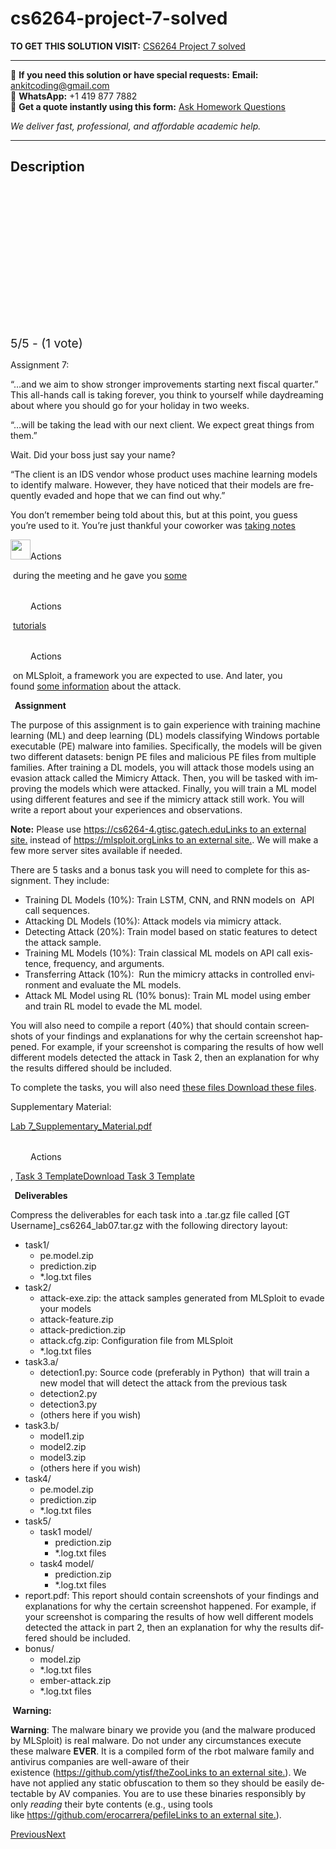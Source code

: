 # cs6264-project-7-solved
**TO GET THIS SOLUTION VISIT:** [CS6264 Project 7 solved](https://www.ankitcodinghub.com/product/cs6264-project-7-solved/)


---

📩 **If you need this solution or have special requests:** **Email:** ankitcoding@gmail.com  
📱 **WhatsApp:** +1 419 877 7882  
📄 **Get a quote instantly using this form:** [Ask Homework Questions](https://www.ankitcodinghub.com/services/ask-homework-questions/)

*We deliver fast, professional, and affordable academic help.*

---

<h2>Description</h2>



<div class="kk-star-ratings kksr-auto kksr-align-center kksr-valign-top" data-payload="{&quot;align&quot;:&quot;center&quot;,&quot;id&quot;:&quot;126670&quot;,&quot;slug&quot;:&quot;default&quot;,&quot;valign&quot;:&quot;top&quot;,&quot;ignore&quot;:&quot;&quot;,&quot;reference&quot;:&quot;auto&quot;,&quot;class&quot;:&quot;&quot;,&quot;count&quot;:&quot;1&quot;,&quot;legendonly&quot;:&quot;&quot;,&quot;readonly&quot;:&quot;&quot;,&quot;score&quot;:&quot;5&quot;,&quot;starsonly&quot;:&quot;&quot;,&quot;best&quot;:&quot;5&quot;,&quot;gap&quot;:&quot;4&quot;,&quot;greet&quot;:&quot;Rate this product&quot;,&quot;legend&quot;:&quot;5\/5 - (1 vote)&quot;,&quot;size&quot;:&quot;24&quot;,&quot;title&quot;:&quot;CS6264 Project 7 solved&quot;,&quot;width&quot;:&quot;138&quot;,&quot;_legend&quot;:&quot;{score}\/{best} - ({count} {votes})&quot;,&quot;font_factor&quot;:&quot;1.25&quot;}">

<div class="kksr-stars">

<div class="kksr-stars-inactive">
            <div class="kksr-star" data-star="1" style="padding-right: 4px">


<div class="kksr-icon" style="width: 24px; height: 24px;"></div>
        </div>
            <div class="kksr-star" data-star="2" style="padding-right: 4px">


<div class="kksr-icon" style="width: 24px; height: 24px;"></div>
        </div>
            <div class="kksr-star" data-star="3" style="padding-right: 4px">


<div class="kksr-icon" style="width: 24px; height: 24px;"></div>
        </div>
            <div class="kksr-star" data-star="4" style="padding-right: 4px">


<div class="kksr-icon" style="width: 24px; height: 24px;"></div>
        </div>
            <div class="kksr-star" data-star="5" style="padding-right: 4px">


<div class="kksr-icon" style="width: 24px; height: 24px;"></div>
        </div>
    </div>

<div class="kksr-stars-active" style="width: 138px;">
            <div class="kksr-star" style="padding-right: 4px">


<div class="kksr-icon" style="width: 24px; height: 24px;"></div>
        </div>
            <div class="kksr-star" style="padding-right: 4px">


<div class="kksr-icon" style="width: 24px; height: 24px;"></div>
        </div>
            <div class="kksr-star" style="padding-right: 4px">


<div class="kksr-icon" style="width: 24px; height: 24px;"></div>
        </div>
            <div class="kksr-star" style="padding-right: 4px">


<div class="kksr-icon" style="width: 24px; height: 24px;"></div>
        </div>
            <div class="kksr-star" style="padding-right: 4px">


<div class="kksr-icon" style="width: 24px; height: 24px;"></div>
        </div>
    </div>
</div>


<div class="kksr-legend" style="font-size: 19.2px;">
            5/5 - (1 vote)    </div>
    </div>
<p class="MsoNormal"><span lang="EN-US">Assignment 7:</span>

<p class="MsoNormal"><span lang="EN-US">“…and we aim to show stronger improvements starting next fiscal quarter.” This all-hands call is taking forever, you think to yourself while daydreaming about where you should go for your holiday in two weeks.</span>

<p class="MsoNormal"><span lang="EN-US">“…will be taking the lead with our next client. We expect great things from them.”

Wait. Did your boss just say your name?</span>

<p class="MsoNormal"><span lang="EN-US">“The client is an IDS vendor whose product uses machine learning models to identify malware. However, they have noticed that their models are frequently evaded and hope that we can find out why.”</span>

<p class="MsoNormal"><span lang="EN-US">You don’t remember being told about this, but at this point, you guess you’re used to it. You’re just thankful your coworker was&nbsp;<a title="Project7_Tutorial.pptx" href="https://gatech.instructure.com/courses/404614/files/52679735?wrap=1" target="_blank" rel="noopener">taking notes</a></span>

<p class="MsoNormal"><span lang="EN-US"><a href="https://gatech.instructure.com/courses/404614/assignments/1776154?module_item_id=4225394"><!-- [if mso & !supportInlineShapes & supportFields]><span style='color:windowtext;text-decoration:none;text-underline:none'><span style='mso-element:field-begin;mso-field-lock:yes'></span><span style='mso-spacerun:yes'> </span>SHAPE <span style='mso-spacerun:yes'> </span>\* MERGEFORMAT <span style='mso-element:field-separator'></span></span><![endif]--><span style="color: windowtext; text-decoration: none; text-underline: none;"><!-- [if gte vml 1]><v:rect id="Rectangle_x0020_8" o:spid="_x0000_s1029" href="https://gatech.instructure.com/courses/404614/assignments/1776154?module_item_id=4225394" style='width:24pt;height:24pt;visibility:visible;mso-wrap-style:square; mso-left-percent:-10001;mso-top-percent:-10001;mso-position-horizontal:absolute; mso-position-horizontal-relative:char;mso-position-vertical:absolute; mso-position-vertical-relative:line;mso-left-percent:-10001;mso-top-percent:-10001; v-text-anchor:top' o:gfxdata="UEsDBBQABgAIAAAAIQC75UiUBQEAAB4CAAATAAAAW0NvbnRlbnRfVHlwZXNdLnhtbKSRvU7DMBSF dyTewfKKEqcMCKEmHfgZgaE8wMW+SSwc27JvS/v23KTJgkoXFsu+P+c7Ol5vDoMTe0zZBl/LVVlJ gV4HY31Xy4/tS3EvRSbwBlzwWMsjZrlprq/W22PELHjb51r2RPFBqax7HCCXIaLnThvSAMTP1KkI +gs6VLdVdad08ISeCho1ZLN+whZ2jsTzgcsnJwldluLxNDiyagkxOquB2Knae/OLUsyEkjenmdzb mG/YhlRnCWPnb8C898bRJGtQvEOiVxjYhtLOxs8AySiT4JuDystlVV4WPeM6tK3VaILeDZxIOSsu ti/jidNGNZ3/J08yC1dNv9v8AAAA//8DAFBLAwQUAAYACAAAACEArTA/8cEAAAAyAQAACwAAAF9y ZWxzLy5yZWxzhI/NCsIwEITvgu8Q9m7TehCRpr2I4FX0AdZk2wbbJGTj39ubi6AgeJtl2G9m6vYx jeJGka13CqqiBEFOe2Ndr+B03C3WIDihMzh6RwqexNA281l9oBFTfuLBBhaZ4ljBkFLYSMl6oAm5 8IFcdjofJ0z5jL0MqC/Yk1yW5UrGTwY0X0yxNwri3lQgjs+Qk/+zfddZTVuvrxO59CNCmoj3vCwj MfaUFOjRhrPHaN4Wv0VV5OYgm1p+LW1eAAAA//8DAFBLAwQUAAYACAAAACEAcsppiSUDAAAbBwAA HwAAAGNsaXBib2FyZC9kcmF3aW5ncy9kcmF3aW5nMS54bWykVW1v2yAQ/j5p/wHx3bWdOolt1a3a vFSVurVqth9AMIlRMXhA3jbtv+/ATpOm0zS1/mADdzw899wdvrja1gKtmTZcyQLHZxFGTFJVcrks 8Pdv0yDFyFgiSyKUZAXeMYOvLj9/uiD5UpOm4hQBgjQ5KXBlbZOHoaEVq4k5Uw2TYFsoXRMLU70M S002gFyLsBdFg7AmXOLLA9SYWIJWmr8DSij6zMoRkWtiAFLQ/Hil4yjox5FJLte3upk1j9oxp1/X jxrxssCgnCQ1SITDztC5wTQ82bU8AGwXunb+arFAW4+yc2+PwbYWUVg8j5I0AnwKpm7cnlE9/GUX rSb/3Adk2kNhcETENI6GXL+NrBcNomEaJef9fYhPjEJNLAVDqc9fJbh8HglOnzul9f8IDSFzysaK rmombVsSmglioRZNxRuDkc6dtPqujJ0iQNjr3em7Z2qae8i+QVKNKmDFrk0D/KCage5+SWu1qRgp jVt+gWoRfHYOYJDP+eaLKiGVZGWVD/D9WXpRm+SNNvaWqRq5AUQFJD04Wd8b23Lau/hUqCkXwida yFcLgNmuQIHAVmdzpeI751cWZZN0kiZB0htMgiQaj4Pr6SgJBtN42B+fj0ejcfzbnRsnecXLkkl3 zL6L4+RN5mpOtTJqYc+oqsM2aftOhqTF0aGPjRK8dHCOktHL+UhotCaiwFP/dMofuYWvafgcQywn IcW9JLrpZcF0kA6DZJr0g2wYpUEUZzfZIEqyZDx9HdI9l+zjIaFNgbN+r++zdET6JLbIP29jI3nN LdNI8LrA0MDwOCeSu0KcyNKPLeGiHR9J4egfpIB07xMNQ9PdPHY78x1rtzeq3DnYOXyheLWC4oLb Am51+wCvhVAQBxW8wahS+ufpmvODpIMFow3c6QU2P1ZEM4zEnYR+yeIkATjrJ0l/2IOJPrbMjy1E UoAqsMWoHY4szGDLqtF8WcFJsZdTqmtorgXvCr/l7qIQxs7sTjCvjo+QyfKRaPIEsQno7wIzGcxm nd7gAaIcRFgZNmvc/QT7vcGp5GWDz8lvwRu635j79xzPL/8AAAD//wMAUEsDBBQABgAIAAAAIQBQ P6LLGgcAAE0gAAAaAAAAY2xpcGJvYXJkL3RoZW1lL3RoZW1lMS54bWzsWktvGzcQvhfofyD23liS JdkyIgeWLcdN/EKkpMiRkqhdxtzlgqTs6FYkp14KFEiLXgr01kNRNEADNOilP8ZAgjb9ER1yHyIl Kn4gQIPCNmDszn4zHM7MzswOffvO05ihUyIk5Uk7qN6qBIgkQz6iSdgOHvZ3P1sPkFQ4GWHGE9IO pkQGdzY//eQ23hgymg44FqN+RGKCQFAiN3A7iJRKN1ZW5BDIWN7iKUng2ZiLGCu4FeHKSOAzWCBm K7VKpbkSY5oEmyBRaUFdBn8SJTVhyERPiyEowTGsfjQe0yEx2NFJVSPkVG4zgU4xawcgc8TP+uSp ChDDUsGDdlAxP8HK5u0VvJEzMbWE1+LbNT85X84wOqmZNUU4KBetdGvr9Wop3wCYWsR11/VvKc8A 8HAIO810sWVWG83Kei3HWqDs0iO7tVZddfGW/NUFnautZqdWd+QbUCa/voCv7La6Ow0Hb0AZvrGA 36rUOq1VB29AGb65gK93t9ZqXQdvQBGjyckiurm2vt7M0SVkzNmeF95qNitrOzl8hoJoKKNLLzHm iVoWazF+wsUuADSQYUUTpKYpGeMhxORWqrhEO1SmDE8DlOKESyBXatUqhF69Uit/jcXxBsEWt9YL NJELJK0PkkNBU9UO7oHUwIK8ef36/Nmr82e/nz9/fv7sV7RPw0hlohy+PZyENt+7n77554cv0d+/ /fjuxbd+vLTxb3/56u0ff75PPLxqM1O8+e7l21cv33z/9V8/v/BI3xJ4YMP7NCYSHZIz9IDHsEFj Cld/MhBX4+hHmNocW0kocYL1Kh75XRU56MMpZtiD6xDXjo8EpBof8O7kiaNwLxITRT0S70exAzzg nHW48Frhvl7LMnN/koT+xcXExj3A+NS39jZOHC93JynkWOoTuR0RR81jhhOFQ5IQhfQzfkKIZ3eP KXXsekCHgks+VugxRR1MvSbp04ETTTOmPRqDX6Y+BcHfjm0OHqEOZ75d75BTFwnvBmYe5fuEOWa8 iycKxz6RfRwz2+D7WEU+JXtTMbRxXanA0yFhHHVHREofz5GA/VpOv48hu3ndfsCmsYsUip74ZO5j zm3kDj/ZjnCc+rA9mkQ29nN5AiGK0TFXPvgBd98QfQ9+wMlSdz+ixHH3xdngIWQ5W6VZgOgnE+Hx 5V3CnfjtTdkYE1+q2RKxk2K3BPVGR2cSOqG9TwjDZ3hECHr4uUeDDk8dm8+UvhdBVtkjvsC6h91Y 1fcJkQSZ5mYxT+5T6YRsj4R8iT4H07nEM8VJjMUyyYfgddvm3YGAl9GzzyM2PLGBhxT6PYgXr1GO JMiwgnup1OMIOwVM30t/vE6F47/LvGPwXj5x1LjEewk85Mo8kNhtnvfapo+Zs8AsYPqYon1fugUW x/0zFl1cDdvEyzd2X9qZG6A7cpqemCYXdED/TefjCcQP0/P4BTsJ64rdzrKEsjfX4yzDzXc221yM 6Mff2OzgSXJMoJYsZq2bvuamrwn+933Nsvf5pptZ1nPcdDMBdBk33Uw+YPkw3cysgYHeRg8ZsmGP Gf3ESyc/Y8pYT00Z2Zdm+CPhm2a0C0TNZyacpJwEphFc6jIHCzi4UGDDgwRXX1AV9SKcwoSoGmgh ocxFhxKlXMLgyJC9sjWeTeIDPsoGnmbCVMkqq8RqRq80YPSU0WFYpTJ0cy0nav3MVBX0NdqGZtha KKB5r6KEtZirxKpHibWCeIESenb2YbRoebRY1+ILVy2YAlQrvQIf3Qg+1dtBo64VgvG4HEKDPtJ+ ylxdeNc480N6epkxnQiA4WK2E5iel55uaV2Xbk/vLgu1S3jaUcI4JQsrVwljGdPgyQg+hfPo1NTL qHFVX7dmLnXU06Yw60F8z9RYW3+fFtf1NfDN5waW2JmCJeisHTRXGxAyQ5y2gzEMjuEyTiF2pP7u wiyEI5ehEtkLf53MkgqpdrCMMoObpJO5J6aKCMRo3A709ks3sMTkEKNbtQYJ4aNVrgVp5WNTDpzu OpmMx2SobLdbFG3p7BYyfJYrvE8N+/XBmpNPwN29aHSGBmwiHmAIscZaVRtwRCWcH1Qza44oHIiV iWwWf3OFKU/+9omUiaGMjlka4byi2Mk8g5t6Uqpj7kobWHf5nsGglknyQjgIdYG1jepU07J0ZTos rboXM2nLWUlzVjOdrKKrpj+LOSsUZWDOltcr8pZWhYkhp9kVPkvd8ym3VeS6uT6hrBJg8NJ+1yv9 lmqzxRzVtMaLaVjn7Jzq1o5igxeodpkiYWX9ZiF2zm5ljfAuB8RrVX7gm49aII2LvtJY2ne4fYBT NAir7QAOmGFA+BSu4Ig6AFpN02qaBldw7gzlIjssbgf5RUGB5xmlxKwWlNUCUy8o9YLSKCiNgtIs KM0AmVNVOMnXB6oBKg5NoYblh6x5b+H+B8DmvwAAAP//AwBQSwMEFAAGAAgAAAAhAHdQNJQYAQAA CgIAACoAAABjbGlwYm9hcmQvZHJhd2luZ3MvX3JlbHMvZHJhd2luZzEueG1sLnJlbHOskUFLwzAY hu+C/6HkbtLWrlNZ2osKO3iReR4h+dqGNUnJ91W2f2/mEB0MvOwSSEKe93m/rNq9G7NPiGiDl6zg OcvA62Cs7yX72LzePbAMSXmjxuBBsgMga5vbm9U7jIrSIxzshFmieJRsIJqehEA9gFPIwwQ+3XQh OkVpG3sxKb1TPYgyz2sR/zJYc8bM1kayuDYlyzaHKSX/zw5dZzU8Bz078HQhQlDyggRUsQeSjPPT yWkteHJl4rJGcU2NIRWKo/W7X5VjO0yj6xWBHrj1SHHWNEfgOjihwxwRUFR5VReVUIi298eWKIrl si4WVeuCmUfYWgK3tUZWZbm4f6x+Et6CSTN82RNEr75birMfbL4AAAD//wMAUEsBAi0AFAAGAAgA AAAhALvlSJQFAQAAHgIAABMAAAAAAAAAAAAAAAAAAAAAAFtDb250ZW50X1R5cGVzXS54bWxQSwEC LQAUAAYACAAAACEArTA/8cEAAAAyAQAACwAAAAAAAAAAAAAAAAA2AQAAX3JlbHMvLnJlbHNQSwEC LQAUAAYACAAAACEAcsppiSUDAAAbBwAAHwAAAAAAAAAAAAAAAAAgAgAAY2xpcGJvYXJkL2RyYXdp bmdzL2RyYXdpbmcxLnhtbFBLAQItABQABgAIAAAAIQBQP6LLGgcAAE0gAAAaAAAAAAAAAAAAAAAA AIIFAABjbGlwYm9hcmQvdGhlbWUvdGhlbWUxLnhtbFBLAQItABQABgAIAAAAIQB3UDSUGAEAAAoC AAAqAAAAAAAAAAAAAAAAANQMAABjbGlwYm9hcmQvZHJhd2luZ3MvX3JlbHMvZHJhd2luZzEueG1s LnJlbHNQSwUGAAAAAAUABQBnAQAANA4AAAAA " o:button="t" filled="f" stroked="f">
<v:fill o:detectmouseclick="t"/>
<o:lock v:ext="edit" aspectratio="t"/>
<w:wrap type="none"/>
<w:anchorlock/>
</v:rect><![endif]--><!-- [if !vml]--></span></a><a href="https://gatech.instructure.com/courses/404614/assignments/1776154?module_item_id=4225394"><img decoding="async" data-src="file:///C:/Users/Felo/AppData/Local/Temp/msohtmlclip1/01/clip_image001.png" width="32" height="32" border="0" src="file:///C:/Users/Felo/AppData/Local/Temp/msohtmlclip1/01/clip_image001.png" class=" lazyloaded" style="--smush-placeholder-width: 32px; --smush-placeholder-aspect-ratio: 32/32;"></a></span><!--[endif]--><!-- [if gte vml 1]><v:shapetype id="_x0000_t75" coordsize="21600,21600" o:spt="75" o:preferrelative="t" path="m@4@5l@4@11@9@11@9@5xe" filled="f" stroked="f">
<v:stroke joinstyle="miter"/>
<v:formulas>
<v:f eqn="if lineDrawn pixelLineWidth 0"/>
<v:f eqn="sum @0 1 0"/>
<v:f eqn="sum 0 0 @1"/>
<v:f eqn="prod @2 1 2"/>
<v:f eqn="prod @3 21600 pixelWidth"/>
<v:f eqn="prod @3 21600 pixelHeight"/>
<v:f eqn="sum @0 0 1"/>
<v:f eqn="prod @6 1 2"/>
<v:f eqn="prod @7 21600 pixelWidth"/>
<v:f eqn="sum @8 21600 0"/>
<v:f eqn="prod @7 21600 pixelHeight"/>
<v:f eqn="sum @10 21600 0"/>
</v:formulas>
<v:path o:extrusionok="f" gradientshapeok="t" o:connecttype="rect"/>
<o:lock v:ext="edit" aspectratio="t"/>
</v:shapetype><![endif]--><!-- [if mso & !supportInlineShapes & supportFields]><span style='color:windowtext;text-decoration:none;text-underline:none'><v:shape id="_x0000_i1028" type="#_x0000_t75" style='width:24pt;height:24pt'>
<v:imagedata croptop="-65520f" cropbottom="65520f"/>
</v:shape><span style='mso-element:field-end'></span></span><![endif]-->Actions

<p class="MsoNormal"><span lang="EN-US">&nbsp;during the meeting and&nbsp;he gave you&nbsp;<a title="Lab07_PE_Module_Tutorial.pdf" href="https://gatech.instructure.com/courses/404614/files/52679737?wrap=1" target="_blank" rel="noopener">some</a></span>

<p class="MsoNormal"><span lang="EN-US"><a href="https://gatech.instructure.com/courses/404614/assignments/1776154?module_item_id=4225394"><!-- [if mso & !supportInlineShapes & supportFields]><span style='color:windowtext;text-decoration:none;text-underline:none'><span style='mso-element:field-begin;mso-field-lock:yes'></span><span style='mso-spacerun:yes'> </span>SHAPE <span style='mso-spacerun:yes'> </span>\* MERGEFORMAT <span style='mso-element:field-separator'></span></span><![endif]--><span style="color: windowtext; text-decoration: none; text-underline: none;"><!-- [if gte vml 1]><v:rect id="Rectangle_x0020_7" o:spid="_x0000_s1028" href="https://gatech.instructure.com/courses/404614/assignments/1776154?module_item_id=4225394" style='width:24pt;height:24pt;visibility:visible;mso-wrap-style:square; mso-left-percent:-10001;mso-top-percent:-10001;mso-position-horizontal:absolute; mso-position-horizontal-relative:char;mso-position-vertical:absolute; mso-position-vertical-relative:line;mso-left-percent:-10001;mso-top-percent:-10001; v-text-anchor:top' o:gfxdata="UEsDBBQABgAIAAAAIQC75UiUBQEAAB4CAAATAAAAW0NvbnRlbnRfVHlwZXNdLnhtbKSRvU7DMBSF dyTewfKKEqcMCKEmHfgZgaE8wMW+SSwc27JvS/v23KTJgkoXFsu+P+c7Ol5vDoMTe0zZBl/LVVlJ gV4HY31Xy4/tS3EvRSbwBlzwWMsjZrlprq/W22PELHjb51r2RPFBqax7HCCXIaLnThvSAMTP1KkI +gs6VLdVdad08ISeCho1ZLN+whZ2jsTzgcsnJwldluLxNDiyagkxOquB2Knae/OLUsyEkjenmdzb mG/YhlRnCWPnb8C898bRJGtQvEOiVxjYhtLOxs8AySiT4JuDystlVV4WPeM6tK3VaILeDZxIOSsu ti/jidNGNZ3/J08yC1dNv9v8AAAA//8DAFBLAwQUAAYACAAAACEArTA/8cEAAAAyAQAACwAAAF9y ZWxzLy5yZWxzhI/NCsIwEITvgu8Q9m7TehCRpr2I4FX0AdZk2wbbJGTj39ubi6AgeJtl2G9m6vYx jeJGka13CqqiBEFOe2Ndr+B03C3WIDihMzh6RwqexNA281l9oBFTfuLBBhaZ4ljBkFLYSMl6oAm5 8IFcdjofJ0z5jL0MqC/Yk1yW5UrGTwY0X0yxNwri3lQgjs+Qk/+zfddZTVuvrxO59CNCmoj3vCwj MfaUFOjRhrPHaN4Wv0VV5OYgm1p+LW1eAAAA//8DAFBLAwQUAAYACAAAACEA2LvtXiYDAAAbBwAA HwAAAGNsaXBib2FyZC9kcmF3aW5ncy9kcmF3aW5nMS54bWykVdtu3CAQfa/Uf0C8O7Z3vRdbcaJk L1GktImy7QewmF2jYHCBvaRV/70D9madTVVViR9sYIbDmTMz+PxyXwm0ZdpwJXMcn0UYMUlVweU6 x9+/zYMxRsYSWRChJMvxMzP48uLzp3OSrTWpS04RIEiTkRyX1tZZGBpasoqYM1UzCbaV0hWxMNXr sNBkB8iVCHtRNAwrwiW+OEJNiSVoo/k7oISiT6yYELklBiAFzborLUdBP45MMrm90fWiftCOOf26 fdCIFzkG5SSpQCIctobWDabhya71EWC/0pXzV6sV2nuUZ/f2GGxvEYXFfpSMI8CnYGrHzRnl/V92 0XL2z31ApjkUBh0ipnY05PZtZHGcDnrDftKHWmhCfGQUamItGBr5/JWCy6eJ4PSpVVr/j9AQMqds quimYtI2JaGZIBZq0ZS8NhjpzEmrb4vYKQKEvd6tvgempr6D7Bsk1aQEVuzK1MAPqhnoHpa0VruS kcK45ReoBsFn5wgG+VzuvqgCUkk2VvkA35+lF7VJVmtjb5iqkBtAVEDSg5PtnbENp4OLT4WacyF8 ooV8tQCYzQoUCGx1NlcqvnN+pVE6G8/GSZD0hrMgiabT4Go+SYLhPB4Npv3pZDKNf7tz4yQreVEw 6Y45dHGcvMlcxalWRq3sGVVV2CTt0MmQtDg69rFRghcOzlEyer2cCI22ROR47p9W+Y5b+JqGzzHE chJS3Eui614azIfjUZDMk0GQjqJxEMXpdTqMkjSZzl+HdMcl+3hIaJdjKP2Bz1KH9ElskX/exkay ilumkeBVjqGB4XFOJHOFOJOFH1vCRTPuSOHoH6WAdB8SDUPT3jx2v/Ada/fXqnh2sEv4QvFqBcUF twXc6vYeXiuhIA4qeI1RqfTP0zXnB0kHC0Y7uNNzbH5siGYYiVsJ/ZLGSQJw1k+SwagHE921LLsW IilA5dhi1AwnFmawZVNrvi7hpNjLKdUVNNeKt4XfcHdRCGMX9lkwr46PkMnigWjyCLEJ6O8cMxks Fq3e4AGiHEXYGLao3f0E+73BqeRlg8/Jb8Eb2t+Y+/d05xd/AAAA//8DAFBLAwQUAAYACAAAACEA UD+iyxoHAABNIAAAGgAAAGNsaXBib2FyZC90aGVtZS90aGVtZTEueG1s7FpLbxs3EL4X6H8g9t5Y kiXZMiIHli3HTfxCpKTIkZKoXcbc5YKk7OhWJKdeChRIi14K9NZDUTRAAzTopT/GQII2/REdch8i JSp+IECDwjZg7M5+MxzOzM7MDn37ztOYoVMiJOVJO6jeqgSIJEM+oknYDh72dz9bD5BUOBlhxhPS DqZEBnc2P/3kNt4YMpoOOBajfkRigkBQIjdwO4iUSjdWVuQQyFje4ilJ4NmYixgruBXhykjgM1gg Ziu1SqW5EmOaBJsgUWlBXQZ/EiU1YchET4shKMExrH40HtMhMdjRSVUj5FRuM4FOMWsHIHPEz/rk qQoQw1LBg3ZQMT/ByubtFbyRMzG1hNfi2zU/OV/OMDqpmTVFOCgXrXRr6/VqKd8AmFrEddf1bynP APBwCDvNdLFlVhvNynotx1qg7NIju7VWXXXxlvzVBZ2rrWanVnfkG1Amv76Ar+y2ujsNB29AGb6x gN+q1DqtVQdvQBm+uYCvd7fWal0Hb0ARo8nJIrq5tr7ezNElZMzZnhfeajYrazs5fIaCaCijSy8x 5olaFmsxfsLFLgA0kGFFE6SmKRnjIcTkVqq4RDtUpgxPA5TihEsgV2rVKoRevVIrf43F8QbBFrfW CzSRCyStD5JDQVPVDu6B1MCCvHn9+vzZq/Nnv58/f37+7Fe0T8NIZaIcvj2chDbfu5+++eeHL9Hf v/347sW3fry08W9/+ertH3++Tzy8ajNTvPnu5dtXL998//VfP7/wSN8SeGDD+zQmEh2SM/SAx7BB YwpXfzIQV+PoR5jaHFtJKHGC9Soe+V0VOejDKWbYg+sQ146PBKQaH/Du5ImjcC8SE0U9Eu9HsQM8 4Jx1uPBa4b5eyzJzf5KE/sXFxMY9wPjUt/Y2Thwvdycp5FjqE7kdEUfNY4YThUOSEIX0M35CiGd3 jyl17HpAh4JLPlboMUUdTL0m6dOBE00zpj0ag1+mPgXB345tDh6hDme+Xe+QUxcJ7wZmHuX7hDlm vIsnCsc+kX0cM9vg+1hFPiV7UzG0cV2pwNMhYRx1R0RKH8+RgP1aTr+PIbt53X7AprGLFIqe+GTu Y85t5A4/2Y5wnPqwPZpENvZzeQIhitExVz74AXffEH0PfsDJUnc/osRx98XZ4CFkOVulWYDoJxPh 8eVdwp347U3ZGBNfqtkSsZNitwT1RkdnEjqhvU8Iw2d4RAh6+LlHgw5PHZvPlL4XQVbZI77Auofd WNX3CZEEmeZmMU/uU+mEbI+EfIk+B9O5xDPFSYzFMsmH4HXb5t2BgJfRs88jNjyxgYcU+j2IF69R jiTIsIJ7qdTjCDsFTN9Lf7xOheO/y7xj8F4+cdS4xHsJPOTKPJDYbZ732qaPmbPALGD6mKJ9X7oF Fsf9MxZdXA3bxMs3dl/amRugO3KanpgmF3RA/03n4wnED9Pz+AU7CeuK3c6yhLI31+Msw813Nttc jOjH39js4ElyTKCWLGatm77mpq8J/vd9zbL3+aabWdZz3HQzAXQZN91MPmD5MN3MrIGB3kYPGbJh jxn9xEsnP2PKWE9NGdmXZvgj4ZtmtAtEzWcmnKScBKYRXOoyBws4uFBgw4MEV19QFfUinMKEqBpo IaHMRYcSpVzC4MiQvbI1nk3iAz7KBp5mwlTJKqvEakavNGD0lNFhWKUydHMtJ2r9zFQV9DXahmbY Wiigea+ihLWYq8SqR4m1gniBEnp29mG0aHm0WNfiC1ctmAJUK70CH90IPtXbQaOuFYLxuBxCgz7S fspcXXjXOPNDenqZMZ0IgOFithOYnpeebmldl25P7y4LtUt42lHCOCULK1cJYxnT4MkIPoXz6NTU y6hxVV+3Zi511NOmMOtBfM/UWFt/nxbX9TXwzecGltiZgiXorB00VxsQMkOctoMxDI7hMk4hdqT+ 7sIshCOXoRLZC3+dzJIKqXawjDKDm6STuSemigjEaNwO9PZLN7DE5BCjW7UGCeGjVa4FaeVjUw6c 7jqZjMdkqGy3WxRt6ewWMnyWK7xPDfv1wZqTT8DdvWh0hgZsIh5gCLHGWlUbcEQlnB9UM2uOKByI lYlsFn9zhSlP/vaJlImhjI5ZGuG8otjJPIObelKqY+5KG1h3+Z7BoJZJ8kI4CHWBtY3qVNOydGU6 LK26FzNpy1lJc1Yznayiq6Y/izkrFGVgzpbXK/KWVoWJIafZFT5L3fMpt1Xkurk+oawSYPDSftcr /ZZqs8Uc1bTGi2lY5+yc6taOYoMXqHaZImFl/WYhds5uZY3wLgfEa1V+4JuPWiCNi77SWNp3uH2A UzQIq+0ADphhQPgUruCIOgBaTdNqmgZXcO4M5SI7LG4H+UVBgecZpcSsFpTVAlMvKPWC0igojYLS LCjNAJlTVTjJ1weqASoOTaGG5YeseW/h/gfA5r8AAAD//wMAUEsDBBQABgAIAAAAIQB3UDSUGAEA AAoCAAAqAAAAY2xpcGJvYXJkL2RyYXdpbmdzL19yZWxzL2RyYXdpbmcxLnhtbC5yZWxzrJFBS8Mw GIbvgv+h5G7S1q5TWdqLCjt4kXkeIfnahjVJyfdVtn9v5hAdDLzsEkhCnvd5v6zavRuzT4hog5es 4DnLwOtgrO8l+9i83j2wDEl5o8bgQbIDIGub25vVO4yK0iMc7IRZoniUbCCanoRAPYBTyMMEPt10 ITpFaRt7MSm9Uz2IMs9rEf8yWHPGzNZGsrg2Jcs2hykl/88OXWc1PAc9O/B0IUJQ8oIEVLEHkozz 08lpLXhyZeKyRnFNjSEViqP1u1+VYztMo+sVgR649Uhx1jRH4Do4ocMcEVBUeVUXlVCItvfHliiK 5bIuFlXrgplH2FoCt7VGVmW5uH+sfhLegkkzfNkTRK++W4qzH2y+AAAA//8DAFBLAQItABQABgAI AAAAIQC75UiUBQEAAB4CAAATAAAAAAAAAAAAAAAAAAAAAABbQ29udGVudF9UeXBlc10ueG1sUEsB Ai0AFAAGAAgAAAAhAK0wP/HBAAAAMgEAAAsAAAAAAAAAAAAAAAAANgEAAF9yZWxzLy5yZWxzUEsB Ai0AFAAGAAgAAAAhANi77V4mAwAAGwcAAB8AAAAAAAAAAAAAAAAAIAIAAGNsaXBib2FyZC9kcmF3 aW5ncy9kcmF3aW5nMS54bWxQSwECLQAUAAYACAAAACEAUD+iyxoHAABNIAAAGgAAAAAAAAAAAAAA AACDBQAAY2xpcGJvYXJkL3RoZW1lL3RoZW1lMS54bWxQSwECLQAUAAYACAAAACEAd1A0lBgBAAAK AgAAKgAAAAAAAAAAAAAAAADVDAAAY2xpcGJvYXJkL2RyYXdpbmdzL19yZWxzL2RyYXdpbmcxLnht bC5yZWxzUEsFBgAAAAAFAAUAZwEAADUOAAAAAA== " o:button="t" filled="f" stroked="f">
<v:fill o:detectmouseclick="t"/>
<o:lock v:ext="edit" aspectratio="t"/>
<w:wrap type="none"/>
<w:anchorlock/>
</v:rect><![endif]--><!-- [if !vml]--></span></a><a href="https://gatech.instructure.com/courses/404614/assignments/1776154?module_item_id=4225394"><img decoding="async" data-src="file:///C:/Users/Felo/AppData/Local/Temp/msohtmlclip1/01/clip_image001.png" width="32" height="32" border="0" src="data:image/gif;base64,R0lGODlhAQABAAAAACH5BAEKAAEALAAAAAABAAEAAAICTAEAOw==" class="lazyload" style="--smush-placeholder-width: 32px; --smush-placeholder-aspect-ratio: 32/32;"></a></span><!--[endif]--><!-- [if mso & !supportInlineShapes & supportFields]><span style='color:windowtext;text-decoration:none;text-underline:none'><v:shape id="_x0000_i1027" type="#_x0000_t75" style='width:24pt;height:24pt'>
<v:imagedata croptop="-65520f" cropbottom="65520f"/>
</v:shape><span style='mso-element:field-end'></span></span><![endif]-->Actions

<p class="MsoNormal"><span lang="EN-US">&nbsp;<a title="Lab07_MalwareLab_Module_Tutorial.pdf" href="https://gatech.instructure.com/courses/404614/files/52679729?wrap=1" target="_blank" rel="noopener">tutorials</a></span>

<p class="MsoNormal"><span lang="EN-US"><a href="https://gatech.instructure.com/courses/404614/assignments/1776154?module_item_id=4225394"><!-- [if mso & !supportInlineShapes & supportFields]><span style='color:windowtext;text-decoration:none;text-underline:none'><span style='mso-element:field-begin;mso-field-lock:yes'></span><span style='mso-spacerun:yes'> </span>SHAPE <span style='mso-spacerun:yes'> </span>\* MERGEFORMAT <span style='mso-element:field-separator'></span></span><![endif]--><span style="color: windowtext; text-decoration: none; text-underline: none;"><!-- [if gte vml 1]><v:rect id="Rectangle_x0020_6" o:spid="_x0000_s1027" href="https://gatech.instructure.com/courses/404614/assignments/1776154?module_item_id=4225394" style='width:24pt;height:24pt;visibility:visible;mso-wrap-style:square; mso-left-percent:-10001;mso-top-percent:-10001;mso-position-horizontal:absolute; mso-position-horizontal-relative:char;mso-position-vertical:absolute; mso-position-vertical-relative:line;mso-left-percent:-10001;mso-top-percent:-10001; v-text-anchor:top' o:gfxdata="UEsDBBQABgAIAAAAIQC75UiUBQEAAB4CAAATAAAAW0NvbnRlbnRfVHlwZXNdLnhtbKSRvU7DMBSF dyTewfKKEqcMCKEmHfgZgaE8wMW+SSwc27JvS/v23KTJgkoXFsu+P+c7Ol5vDoMTe0zZBl/LVVlJ gV4HY31Xy4/tS3EvRSbwBlzwWMsjZrlprq/W22PELHjb51r2RPFBqax7HCCXIaLnThvSAMTP1KkI +gs6VLdVdad08ISeCho1ZLN+whZ2jsTzgcsnJwldluLxNDiyagkxOquB2Knae/OLUsyEkjenmdzb mG/YhlRnCWPnb8C898bRJGtQvEOiVxjYhtLOxs8AySiT4JuDystlVV4WPeM6tK3VaILeDZxIOSsu ti/jidNGNZ3/J08yC1dNv9v8AAAA//8DAFBLAwQUAAYACAAAACEArTA/8cEAAAAyAQAACwAAAF9y ZWxzLy5yZWxzhI/NCsIwEITvgu8Q9m7TehCRpr2I4FX0AdZk2wbbJGTj39ubi6AgeJtl2G9m6vYx jeJGka13CqqiBEFOe2Ndr+B03C3WIDihMzh6RwqexNA281l9oBFTfuLBBhaZ4ljBkFLYSMl6oAm5 8IFcdjofJ0z5jL0MqC/Yk1yW5UrGTwY0X0yxNwri3lQgjs+Qk/+zfddZTVuvrxO59CNCmoj3vCwj MfaUFOjRhrPHaN4Wv0VV5OYgm1p+LW1eAAAA//8DAFBLAwQUAAYACAAAACEAguUyqSQDAAAbBwAA HwAAAGNsaXBib2FyZC9kcmF3aW5ncy9kcmF3aW5nMS54bWykVV1v2yAUfZ+0/4B4d22nTmJbdas2 H1Wlbq2a7QcQTGJUDB6Qr03777tgp0nTaZpaPyTAhcO559xrX1xta4HWTBuuZIHjswgjJqkquVwW +Pu3aZBiZCyRJRFKsgLvmMFXl58/XZB8qUlTcYoAQZqcFLiytsnD0NCK1cScqYZJiC2UromFqV6G pSYbQK5F2IuiQVgTLvHlAWpMLEErzd8BJRR9ZuWIyDUxAClofrzScRT048gkl+tb3cyaR+2Y06/r R414WWBQTpIaJMJhF+i2wTQ8ObU8AGwXunb71WKBth5l5349BttaRGHxPErSCPAphLpxe0f18JdT tJr88xyQaS+FwRER0zgacv02szgd9NLzqJe9pPjEKNTEUjA08P5VgsvnkeD0uVNa/4/QkDKnbKzo qmbStiWhmSAWatFUvDEY6dxJq+/K2CkChL3enb57pqa5B/cNkmpUASt2bRrgB9UMjuyXtFabipHS uOUXqBbBu3MAAz/nmy+qBCvJyiqf4PtdelGb5I029papGrkBZAUkPThZ3xvbctpv8VaoKRfCGy3k qwXAbFegQOCoi7lS8Z3zK4uySTpJkyDpDSZBEo3HwfV0lASDaTzsj8/Ho9E4/u3ujZO84mXJpLtm 38Vx8sa5mlOtjFrYM6rqsDVt38lgWhwd+tgowUsH5ygZvZyPhEZrIgo89U+n/NG28DUN7zHkcpJS 3Euim14WTAfpMEimST/IhlEaRHF2kw2iJEvG09cp3XPJPp4S2hQ46/f63qUj0ie5Rf55mxvJa26Z RoLXBYYGhsdtIrkrxIks/dgSLtrxkRSO/kEKsHtvNAxN9+ax25nvWLu9UeXOwc7hH4pXKyguaFV4 q9sH+FkIBXlQwRuMKqV/nq65fWA6RDDawDu9wObHimiGkbiT0C9ZnCQAZ/0k6Q97MNHHkflxhEgK UAW2GLXDkYUZHFk1mi8ruCn2ckp1Dc214F3ht9xdFsLYmd0J5tXxGTJZPhJNniA3Af1dYCaD2azT G3aAKAcRVobNGvd+gvM+4FTyssHfyWfBB7rPmPv2HM8v/wAAAP//AwBQSwMEFAAGAAgAAAAhAFA/ ossaBwAATSAAABoAAABjbGlwYm9hcmQvdGhlbWUvdGhlbWUxLnhtbOxaS28bNxC+F+h/IPbeWJIl 2TIiB5Ytx038QqSkyJGSqF3G3OWCpOzoViSnXgoUSIteCvTWQ1E0QAM06KU/xkCCNv0RHXIfIiUq fiBAg8I2YOzOfjMczszOzA59+87TmKFTIiTlSTuo3qoEiCRDPqJJ2A4e9nc/Ww+QVDgZYcYT0g6m RAZ3Nj/95DbeGDKaDjgWo35EYoJAUCI3cDuIlEo3VlbkEMhY3uIpSeDZmIsYK7gV4cpI4DNYIGYr tUqluRJjmgSbIFFpQV0GfxIlNWHIRE+LISjBMax+NB7TITHY0UlVI+RUbjOBTjFrByBzxM/65KkK EMNSwYN2UDE/wcrm7RW8kTMxtYTX4ts1PzlfzjA6qZk1RTgoF610a+v1ainfAJhaxHXX9W8pzwDw cAg7zXSxZVYbzcp6LcdaoOzSI7u1Vl118Zb81QWdq61mp1Z35BtQJr++gK/stro7DQdvQBm+sYDf qtQ6rVUHb0AZvrmAr3e31mpdB29AEaPJySK6uba+3szRJWTM2Z4X3mo2K2s7OXyGgmgoo0svMeaJ WhZrMX7CxS4ANJBhRROkpikZ4yHE5FaquEQ7VKYMTwOU4oRLIFdq1SqEXr1SK3+NxfEGwRa31gs0 kQskrQ+SQ0FT1Q7ugdTAgrx5/fr82avzZ7+fP39+/uxXtE/DSGWiHL49nIQ237ufvvnnhy/R37/9 +O7Ft368tPFvf/nq7R9/vk88vGozU7z57uXbVy/ffP/1Xz+/8EjfEnhgw/s0JhIdkjP0gMewQWMK V38yEFfj6EeY2hxbSShxgvUqHvldFTnowylm2IPrENeOjwSkGh/w7uSJo3AvEhNFPRLvR7EDPOCc dbjwWuG+Xssyc3+ShP7FxcTGPcD41Lf2Nk4cL3cnKeRY6hO5HRFHzWOGE4VDkhCF9DN+Qohnd48p dex6QIeCSz5W6DFFHUy9JunTgRNNM6Y9GoNfpj4Fwd+ObQ4eoQ5nvl3vkFMXCe8GZh7l+4Q5ZryL JwrHPpF9HDPb4PtYRT4le1MxtHFdqcDTIWEcdUdESh/PkYD9Wk6/jyG7ed1+wKaxixSKnvhk7mPO beQOP9mOcJz6sD2aRDb2c3kCIYrRMVc++AF33xB9D37AyVJ3P6LEcffF2eAhZDlbpVmA6CcT4fHl XcKd+O1N2RgTX6rZErGTYrcE9UZHZxI6ob1PCMNneEQIevi5R4MOTx2bz5S+F0FW2SO+wLqH3VjV 9wmRBJnmZjFP7lPphGyPhHyJPgfTucQzxUmMxTLJh+B12+bdgYCX0bPPIzY8sYGHFPo9iBevUY4k yLCCe6nU4wg7BUzfS3+8ToXjv8u8Y/BePnHUuMR7CTzkyjyQ2G2e99qmj5mzwCxg+piifV+6BRbH /TMWXVwN28TLN3Zf2pkboDtymp6YJhd0QP9N5+MJxA/T8/gFOwnrit3OsoSyN9fjLMPNdzbbXIzo x9/Y7OBJckyglixmrZu+5qavCf73fc2y9/mmm1nWc9x0MwF0GTfdTD5g+TDdzKyBgd5GDxmyYY8Z /cRLJz9jylhPTRnZl2b4I+GbZrQLRM1nJpyknASmEVzqMgcLOLhQYMODBFdfUBX1IpzChKgaaCGh zEWHEqVcwuDIkL2yNZ5N4gM+ygaeZsJUySqrxGpGrzRg9JTRYVilMnRzLSdq/cxUFfQ12oZm2Foo oHmvooS1mKvEqkeJtYJ4gRJ6dvZhtGh5tFjX4gtXLZgCVCu9Ah/dCD7V20GjrhWC8bgcQoM+0n7K XF141zjzQ3p6mTGdCIDhYrYTmJ6Xnm5pXZduT+8uC7VLeNpRwjglCytXCWMZ0+DJCD6F8+jU1Muo cVVft2YuddTTpjDrQXzP1Fhbf58W1/U18M3nBpbYmYIl6KwdNFcbEDJDnLaDMQyO4TJOIXak/u7C LIQjl6ES2Qt/ncySCql2sIwyg5ukk7knpooIxGjcDvT2SzewxOQQo1u1Bgnho1WuBWnlY1MOnO46 mYzHZKhst1sUbensFjJ8liu8Tw379cGak0/A3b1odIYGbCIeYAixxlpVG3BEJZwfVDNrjigciJWJ bBZ/c4UpT/72iZSJoYyOWRrhvKLYyTyDm3pSqmPuShtYd/mewaCWSfJCOAh1gbWN6lTTsnRlOiyt uhczactZSXNWM52soqumP4s5KxRlYM6W1yvyllaFiSGn2RU+S93zKbdV5Lq5PqGsEmDw0n7XK/2W arPFHNW0xotpWOfsnOrWjmKDF6h2mSJhZf1mIXbObmWN8C4HxGtVfuCbj1ogjYu+0ljad7h9gFM0 CKvtAA6YYUD4FK7giDoAWk3TapoGV3DuDOUiOyxuB/lFQYHnGaXErBaU1QJTLyj1gtIoKI2C0iwo zQCZU1U4ydcHqgEqDk2hhuWHrHlv4f4HwOa/AAAA//8DAFBLAwQUAAYACAAAACEAd1A0lBgBAAAK AgAAKgAAAGNsaXBib2FyZC9kcmF3aW5ncy9fcmVscy9kcmF3aW5nMS54bWwucmVsc6yRQUvDMBiG 74L/oeRu0tauU1naiwo7eJF5HiH52oY1Scn3VbZ/b+YQHQy87BJIQp73eb+s2r0bs0+IaIOXrOA5 y8DrYKzvJfvYvN49sAxJeaPG4EGyAyBrm9ub1TuMitIjHOyEWaJ4lGwgmp6EQD2AU8jDBD7ddCE6 RWkbezEpvVM9iDLPaxH/MlhzxszWRrK4NiXLNocpJf/PDl1nNTwHPTvwdCFCUPKCBFSxB5KM89PJ aS14cmXiskZxTY0hFYqj9btflWM7TKPrFYEeuPVIcdY0R+A6OKHDHBFQVHlVF5VQiLb3x5YoiuWy LhZV64KZR9haAre1RlZlubh/rH4S3oJJM3zZE0SvvluKsx9svgAAAP//AwBQSwECLQAUAAYACAAA ACEAu+VIlAUBAAAeAgAAEwAAAAAAAAAAAAAAAAAAAAAAW0NvbnRlbnRfVHlwZXNdLnhtbFBLAQIt ABQABgAIAAAAIQCtMD/xwQAAADIBAAALAAAAAAAAAAAAAAAAADYBAABfcmVscy8ucmVsc1BLAQIt ABQABgAIAAAAIQCC5TKpJAMAABsHAAAfAAAAAAAAAAAAAAAAACACAABjbGlwYm9hcmQvZHJhd2lu Z3MvZHJhd2luZzEueG1sUEsBAi0AFAAGAAgAAAAhAFA/ossaBwAATSAAABoAAAAAAAAAAAAAAAAA gQUAAGNsaXBib2FyZC90aGVtZS90aGVtZTEueG1sUEsBAi0AFAAGAAgAAAAhAHdQNJQYAQAACgIA ACoAAAAAAAAAAAAAAAAA0wwAAGNsaXBib2FyZC9kcmF3aW5ncy9fcmVscy9kcmF3aW5nMS54bWwu cmVsc1BLBQYAAAAABQAFAGcBAAAzDgAAAAA= " o:button="t" filled="f" stroked="f">
<v:fill o:detectmouseclick="t"/>
<o:lock v:ext="edit" aspectratio="t"/>
<w:wrap type="none"/>
<w:anchorlock/>
</v:rect><![endif]--><!-- [if !vml]--></span></a><a href="https://gatech.instructure.com/courses/404614/assignments/1776154?module_item_id=4225394"><img decoding="async" data-src="file:///C:/Users/Felo/AppData/Local/Temp/msohtmlclip1/01/clip_image001.png" width="32" height="32" border="0" src="data:image/gif;base64,R0lGODlhAQABAAAAACH5BAEKAAEALAAAAAABAAEAAAICTAEAOw==" class="lazyload" style="--smush-placeholder-width: 32px; --smush-placeholder-aspect-ratio: 32/32;"></a></span><!--[endif]--><!-- [if mso & !supportInlineShapes & supportFields]><span style='color:windowtext;text-decoration:none;text-underline:none'><v:shape id="_x0000_i1026" type="#_x0000_t75" style='width:24pt;height:24pt'>
<v:imagedata croptop="-65520f" cropbottom="65520f"/>
</v:shape><span style='mso-element:field-end'></span></span><![endif]-->Actions

<p class="MsoNormal"><span lang="EN-US">&nbsp;on MLSploit, a framework you are expected to use. And later, you found&nbsp;<a href="https://dl.acm.org/doi/10.1145/586110.586145" target="_blank" rel="noopener">some information</a>&nbsp;about the attack.</span>

<p class="MsoNormal"><b><span lang="EN-US">&nbsp; Assignment</span></b>

<p class="MsoNormal"><span lang="EN-US">The purpose of this assignment is to gain experience with training machine learning (ML) and deep learning (DL) models classifying Windows portable executable (PE) malware into families. Specifically, the models will be given two different datasets: benign PE files and malicious PE files from multiple families. After training a DL models, you will attack those models using an evasion attack called the Mimicry Attack. Then, you will be tasked with improving the models which were attacked. Finally, you will train a ML model using different features and see if the mimicry attack still work. You will write a report about your experiences and observations.</span>

<p class="MsoNormal"><b><span lang="EN-US">Note:</span></b><span lang="EN-US">&nbsp;Please use&nbsp;<a href="http://cs6264-4.gtisc.gatech.edu/" target="_blank" rel="noopener">https://cs6264-4.gtisc.gatech.eduLinks to an external site.</a>&nbsp;instead of&nbsp;<a href="http://mlsploit.org/" target="_blank" rel="noopener">https://mlsploit.orgLinks to an external site.</a>. We will make a few more server sites available if needed.&nbsp;</span>

<p class="MsoNormal"><span lang="EN-US">There are 5 tasks and a bonus task you will need to complete for this assignment. They include:</span>

<ul style="margin-top: 0cm;" type="disc">
<li class="MsoNormal" style="mso-list: l1 level1 lfo1; tab-stops: list 36.0pt;"><span lang="EN-US">Training DL Models (10%): Train LSTM, CNN, and RNN models on&nbsp; API call sequences.</span></li>
<li class="MsoNormal" style="mso-list: l1 level1 lfo1; tab-stops: list 36.0pt;"><span lang="EN-US">Attacking DL Models (10%): Attack models via mimicry attack.</span></li>
<li class="MsoNormal" style="mso-list: l1 level1 lfo1; tab-stops: list 36.0pt;"><span lang="EN-US">Detecting Attack (20%): Train model based on static features to detect the attack sample.&nbsp;</span></li>
<li class="MsoNormal" style="mso-list: l1 level1 lfo1; tab-stops: list 36.0pt;"><span lang="EN-US">Training ML Models (10%): Train classical ML models on API call existence, frequency, and arguments.</span></li>
<li class="MsoNormal" style="mso-list: l1 level1 lfo1; tab-stops: list 36.0pt;"><span lang="EN-US">Transferring Attack (10%):&nbsp; Run the mimicry attacks in controlled environment and evaluate the ML models.&nbsp;</span></li>
<li class="MsoNormal" style="mso-list: l1 level1 lfo1; tab-stops: list 36.0pt;"><span lang="EN-US">Attack ML Model using RL (10% bonus): Train ML model using ember and train RL model to evade the ML model.&nbsp;</span></li>
</ul>
<p class="MsoNormal"><span lang="EN-US">You will also need to compile a report (40%) that&nbsp;should contain screenshots of your findings and explanations for why the certain screenshot happened. For example, if your screenshot is comparing the results of how well different models detected the attack in Task 2, then an explanation for why the results differed should be included.</span>

<p class="MsoNormal"><span lang="EN-US">To complete the tasks, you will also need&nbsp;<a title="Lab07_files.zip" href="https://gatech.instructure.com/courses/404614/files/52679677?wrap=1" target="_blank" rel="noopener">these files</a><a href="https://gatech.instructure.com/courses/404614/files/52679677/download?download_frd=1">&nbsp;Download these files</a>.&nbsp;</span>

<p class="MsoNormal"><span lang="EN-US">Supplementary Material:</span>

<p class="MsoNormal"><span lang="EN-US"><a title="Lab 7_ Supplementary_Material.pdf" href="https://gatech.instructure.com/courses/404614/files/52679733?wrap=1" target="_blank" rel="noopener">Lab 7_Supplementary_Material.pdf</a></span>

<p class="MsoNormal"><span lang="EN-US"><a href="https://gatech.instructure.com/courses/404614/assignments/1776154?module_item_id=4225394"><!-- [if mso & !supportInlineShapes & supportFields]><span style='color:windowtext;text-decoration:none;text-underline:none'><span style='mso-element:field-begin;mso-field-lock:yes'></span><span style='mso-spacerun:yes'> </span>SHAPE <span style='mso-spacerun:yes'> </span>\* MERGEFORMAT <span style='mso-element:field-separator'></span></span><![endif]--><span style="color: windowtext; text-decoration: none; text-underline: none;"><!-- [if gte vml 1]><v:rect id="Rectangle_x0020_5" o:spid="_x0000_s1026" href="https://gatech.instructure.com/courses/404614/assignments/1776154?module_item_id=4225394" style='width:24pt;height:24pt;visibility:visible;mso-wrap-style:square; mso-left-percent:-10001;mso-top-percent:-10001;mso-position-horizontal:absolute; mso-position-horizontal-relative:char;mso-position-vertical:absolute; mso-position-vertical-relative:line;mso-left-percent:-10001;mso-top-percent:-10001; v-text-anchor:top' o:gfxdata="UEsDBBQABgAIAAAAIQC75UiUBQEAAB4CAAATAAAAW0NvbnRlbnRfVHlwZXNdLnhtbKSRvU7DMBSF dyTewfKKEqcMCKEmHfgZgaE8wMW+SSwc27JvS/v23KTJgkoXFsu+P+c7Ol5vDoMTe0zZBl/LVVlJ gV4HY31Xy4/tS3EvRSbwBlzwWMsjZrlprq/W22PELHjb51r2RPFBqax7HCCXIaLnThvSAMTP1KkI +gs6VLdVdad08ISeCho1ZLN+whZ2jsTzgcsnJwldluLxNDiyagkxOquB2Knae/OLUsyEkjenmdzb mG/YhlRnCWPnb8C898bRJGtQvEOiVxjYhtLOxs8AySiT4JuDystlVV4WPeM6tK3VaILeDZxIOSsu ti/jidNGNZ3/J08yC1dNv9v8AAAA//8DAFBLAwQUAAYACAAAACEArTA/8cEAAAAyAQAACwAAAF9y ZWxzLy5yZWxzhI/NCsIwEITvgu8Q9m7TehCRpr2I4FX0AdZk2wbbJGTj39ubi6AgeJtl2G9m6vYx jeJGka13CqqiBEFOe2Ndr+B03C3WIDihMzh6RwqexNA281l9oBFTfuLBBhaZ4ljBkFLYSMl6oAm5 8IFcdjofJ0z5jL0MqC/Yk1yW5UrGTwY0X0yxNwri3lQgjs+Qk/+zfddZTVuvrxO59CNCmoj3vCwj MfaUFOjRhrPHaN4Wv0VV5OYgm1p+LW1eAAAA//8DAFBLAwQUAAYACAAAACEA/wB5yiQDAAAaBwAA HwAAAGNsaXBib2FyZC9kcmF3aW5ncy9kcmF3aW5nMS54bWykVdtu3CAQfa/Uf0C8O7Y33outOFGy lyhS2kTZ9gNYzK5RMLjA3lr13ztgb9bZVFWV+MEGZjicOTODL652lUAbpg1XMsfxWYQRk1QVXK5y /P3bLBhhZCyRBRFKshzvmcFXl58/XZBspUldcooAQZqM5Li0ts7C0NCSVcScqZpJsC2VroiFqV6F hSZbQK5E2IuiQVgRLvHlEWpCLEFrzd8BJRR9ZsWYyA0xAClo1l1pOQr6cWSSyc2truf1o3bM6dfN o0a8yDEoJ0kFEuGwNbRuMA1Pdq2OALulrpy/Wi7RzqPs3dtjsJ1FFBbPo2QUAT4FUztuzigf/rKL ltN/7gMyzaEw6BAxtaMhN28ji4fJoDcYRsNDhE+MQkmsBEN9n75ScPk8Fpw+t0Lr/9EZIuaUTRRd V0zapiI0E8RCKZqS1wYjnTll9V0RO0GAr5e7lfdA1NT3kHyDpBqXwIpdmxr4QTED3cOS1mpbMlIY t/wC1SD45BzBIJ2L7RdVQCbJ2iof4PuT9CI2yWpt7C1TFXIDiApIenCyuTe24XRw8ZlQMy6Ez7OQ rxYAs1mB+oCtzuYqxTfOrzRKp6PpKAmS3mAaJNFkElzPxkkwmMXD/uR8Mh5P4t/u3DjJSl4UTLpj Dk0cJ28yV3GqlVFLe0ZVFTZJOzQyJC2Ojm1slOCFg3OUjF4txkKjDRE5nvmnVb7jFr6m4XMMsZyE FPeS6KaXBrPBaBgks6QfpMNoFERxepMOoiRNJrPXId1zyT4eEtrmOO33mhrvkD6JLfLP29hIVnHL NBK8yjH0LzzOiWSuEKey8GNLuGjGHSkc/aMUkO5DomFo2ovH7ua+Ye3uRhV7B7uALxSvVlBccFnA pW4f4LUUCuKggtcYlUr/PF1zfpB0sGC0hSs9x+bHmmiGkbiT0C9pnCQAZ/0k6Q97MNFdy6JrIZIC VI4tRs1wbGEGW9a15qsSTop90Ut1Dc215G3hN9xdFMLYud0L5tXxETJZPBJNniA2Af2dYyaD+bzV GzxAlKMIa8PmtbufYL83OJW8bPA5+St4Q/sXc7+e7vzyDwAAAP//AwBQSwMEFAAGAAgAAAAhAFA/ ossaBwAATSAAABoAAABjbGlwYm9hcmQvdGhlbWUvdGhlbWUxLnhtbOxaS28bNxC+F+h/IPbeWJIl 2TIiB5Ytx038QqSkyJGSqF3G3OWCpOzoViSnXgoUSIteCvTWQ1E0QAM06KU/xkCCNv0RHXIfIiUq fiBAg8I2YOzOfjMczszOzA59+87TmKFTIiTlSTuo3qoEiCRDPqJJ2A4e9nc/Ww+QVDgZYcYT0g6m RAZ3Nj/95DbeGDKaDjgWo35EYoJAUCI3cDuIlEo3VlbkEMhY3uIpSeDZmIsYK7gV4cpI4DNYIGYr tUqluRJjmgSbIFFpQV0GfxIlNWHIRE+LISjBMax+NB7TITHY0UlVI+RUbjOBTjFrByBzxM/65KkK EMNSwYN2UDE/wcrm7RW8kTMxtYTX4ts1PzlfzjA6qZk1RTgoF610a+v1ainfAJhaxHXX9W8pzwDw cAg7zXSxZVYbzcp6LcdaoOzSI7u1Vl118Zb81QWdq61mp1Z35BtQJr++gK/stro7DQdvQBm+sYDf qtQ6rVUHb0AZvrmAr3e31mpdB29AEaPJySK6uba+3szRJWTM2Z4X3mo2K2s7OXyGgmgoo0svMeaJ WhZrMX7CxS4ANJBhRROkpikZ4yHE5FaquEQ7VKYMTwOU4oRLIFdq1SqEXr1SK3+NxfEGwRa31gs0 kQskrQ+SQ0FT1Q7ugdTAgrx5/fr82avzZ7+fP39+/uxXtE/DSGWiHL49nIQ237ufvvnnhy/R37/9 +O7Ft368tPFvf/nq7R9/vk88vGozU7z57uXbVy/ffP/1Xz+/8EjfEnhgw/s0JhIdkjP0gMewQWMK V38yEFfj6EeY2hxbSShxgvUqHvldFTnowylm2IPrENeOjwSkGh/w7uSJo3AvEhNFPRLvR7EDPOCc dbjwWuG+Xssyc3+ShP7FxcTGPcD41Lf2Nk4cL3cnKeRY6hO5HRFHzWOGE4VDkhCF9DN+Qohnd48p dex6QIeCSz5W6DFFHUy9JunTgRNNM6Y9GoNfpj4Fwd+ObQ4eoQ5nvl3vkFMXCe8GZh7l+4Q5ZryL JwrHPpF9HDPb4PtYRT4le1MxtHFdqcDTIWEcdUdESh/PkYD9Wk6/jyG7ed1+wKaxixSKnvhk7mPO beQOP9mOcJz6sD2aRDb2c3kCIYrRMVc++AF33xB9D37AyVJ3P6LEcffF2eAhZDlbpVmA6CcT4fHl XcKd+O1N2RgTX6rZErGTYrcE9UZHZxI6ob1PCMNneEQIevi5R4MOTx2bz5S+F0FW2SO+wLqH3VjV 9wmRBJnmZjFP7lPphGyPhHyJPgfTucQzxUmMxTLJh+B12+bdgYCX0bPPIzY8sYGHFPo9iBevUY4k yLCCe6nU4wg7BUzfS3+8ToXjv8u8Y/BePnHUuMR7CTzkyjyQ2G2e99qmj5mzwCxg+piifV+6BRbH /TMWXVwN28TLN3Zf2pkboDtymp6YJhd0QP9N5+MJxA/T8/gFOwnrit3OsoSyN9fjLMPNdzbbXIzo x9/Y7OBJckyglixmrZu+5qavCf73fc2y9/mmm1nWc9x0MwF0GTfdTD5g+TDdzKyBgd5GDxmyYY8Z /cRLJz9jylhPTRnZl2b4I+GbZrQLRM1nJpyknASmEVzqMgcLOLhQYMODBFdfUBX1IpzChKgaaCGh zEWHEqVcwuDIkL2yNZ5N4gM+ygaeZsJUySqrxGpGrzRg9JTRYVilMnRzLSdq/cxUFfQ12oZm2Foo oHmvooS1mKvEqkeJtYJ4gRJ6dvZhtGh5tFjX4gtXLZgCVCu9Ah/dCD7V20GjrhWC8bgcQoM+0n7K XF141zjzQ3p6mTGdCIDhYrYTmJ6Xnm5pXZduT+8uC7VLeNpRwjglCytXCWMZ0+DJCD6F8+jU1Muo cVVft2YuddTTpjDrQXzP1Fhbf58W1/U18M3nBpbYmYIl6KwdNFcbEDJDnLaDMQyO4TJOIXak/u7C LIQjl6ES2Qt/ncySCql2sIwyg5ukk7knpooIxGjcDvT2SzewxOQQo1u1Bgnho1WuBWnlY1MOnO46 mYzHZKhst1sUbensFjJ8liu8Tw379cGak0/A3b1odIYGbCIeYAixxlpVG3BEJZwfVDNrjigciJWJ bBZ/c4UpT/72iZSJoYyOWRrhvKLYyTyDm3pSqmPuShtYd/mewaCWSfJCOAh1gbWN6lTTsnRlOiyt uhczactZSXNWM52soqumP4s5KxRlYM6W1yvyllaFiSGn2RU+S93zKbdV5Lq5PqGsEmDw0n7XK/2W arPFHNW0xotpWOfsnOrWjmKDF6h2mSJhZf1mIXbObmWN8C4HxGtVfuCbj1ogjYu+0ljad7h9gFM0 CKvtAA6YYUD4FK7giDoAWk3TapoGV3DuDOUiOyxuB/lFQYHnGaXErBaU1QJTLyj1gtIoKI2C0iwo zQCZU1U4ydcHqgEqDk2hhuWHrHlv4f4HwOa/AAAA//8DAFBLAwQUAAYACAAAACEAd1A0lBgBAAAK AgAAKgAAAGNsaXBib2FyZC9kcmF3aW5ncy9fcmVscy9kcmF3aW5nMS54bWwucmVsc6yRQUvDMBiG 74L/oeRu0tauU1naiwo7eJF5HiH52oY1Scn3VbZ/b+YQHQy87BJIQp73eb+s2r0bs0+IaIOXrOA5 y8DrYKzvJfvYvN49sAxJeaPG4EGyAyBrm9ub1TuMitIjHOyEWaJ4lGwgmp6EQD2AU8jDBD7ddCE6 RWkbezEpvVM9iDLPaxH/MlhzxszWRrK4NiXLNocpJf/PDl1nNTwHPTvwdCFCUPKCBFSxB5KM89PJ aS14cmXiskZxTY0hFYqj9btflWM7TKPrFYEeuPVIcdY0R+A6OKHDHBFQVHlVF5VQiLb3x5YoiuWy LhZV64KZR9haAre1RlZlubh/rH4S3oJJM3zZE0SvvluKsx9svgAAAP//AwBQSwECLQAUAAYACAAA ACEAu+VIlAUBAAAeAgAAEwAAAAAAAAAAAAAAAAAAAAAAW0NvbnRlbnRfVHlwZXNdLnhtbFBLAQIt ABQABgAIAAAAIQCtMD/xwQAAADIBAAALAAAAAAAAAAAAAAAAADYBAABfcmVscy8ucmVsc1BLAQIt ABQABgAIAAAAIQD/AHnKJAMAABoHAAAfAAAAAAAAAAAAAAAAACACAABjbGlwYm9hcmQvZHJhd2lu Z3MvZHJhd2luZzEueG1sUEsBAi0AFAAGAAgAAAAhAFA/ossaBwAATSAAABoAAAAAAAAAAAAAAAAA gQUAAGNsaXBib2FyZC90aGVtZS90aGVtZTEueG1sUEsBAi0AFAAGAAgAAAAhAHdQNJQYAQAACgIA ACoAAAAAAAAAAAAAAAAA0wwAAGNsaXBib2FyZC9kcmF3aW5ncy9fcmVscy9kcmF3aW5nMS54bWwu cmVsc1BLBQYAAAAABQAFAGcBAAAzDgAAAAA= " o:button="t" filled="f" stroked="f">
<v:fill o:detectmouseclick="t"/>
<o:lock v:ext="edit" aspectratio="t"/>
<w:wrap type="none"/>
<w:anchorlock/>
</v:rect><![endif]--><!-- [if !vml]--></span></a><a href="https://gatech.instructure.com/courses/404614/assignments/1776154?module_item_id=4225394"><img decoding="async" data-src="file:///C:/Users/Felo/AppData/Local/Temp/msohtmlclip1/01/clip_image001.png" width="32" height="32" border="0" src="data:image/gif;base64,R0lGODlhAQABAAAAACH5BAEKAAEALAAAAAABAAEAAAICTAEAOw==" class="lazyload" style="--smush-placeholder-width: 32px; --smush-placeholder-aspect-ratio: 32/32;"></a></span><!--[endif]--><!-- [if mso & !supportInlineShapes & supportFields]><span style='color:windowtext;text-decoration:none;text-underline:none'><v:shape id="_x0000_i1025" type="#_x0000_t75" style='width:24pt;height:24pt'>
<v:imagedata croptop="-65520f" cropbottom="65520f"/>
</v:shape><span style='mso-element:field-end'></span></span><![endif]-->Actions

<p class="MsoNormal"><span lang="EN-US">,&nbsp;<a title="template.py" href="https://gatech.instructure.com/courses/404614/files/52679685?wrap=1" target="_blank" rel="noopener">Task 3 Template</a><a href="https://gatech.instructure.com/courses/404614/files/52679685/download?download_frd=1">Download Task 3 Template</a></span>

<p class="MsoNormal"><b><span lang="EN-US">&nbsp; Deliverables</span></b>

<p class="MsoNormal"><span lang="EN-US">Compress the deliverables for each task into a .tar.gz file called [GT Username]_cs6264_lab07.tar.gz with the following directory layout:</span>

<ul style="margin-top: 0cm;" type="disc">
<li class="MsoNormal" style="mso-list: l0 level1 lfo2; tab-stops: list 36.0pt;"><span lang="EN-US">task1/</span>
<ul style="margin-top: 0cm;" type="circle">
<li class="MsoNormal" style="mso-list: l0 level2 lfo2; tab-stops: list 72.0pt;"><span lang="EN-US">pe.model.zip</span></li>
<li class="MsoNormal" style="mso-list: l0 level2 lfo2; tab-stops: list 72.0pt;"><span lang="EN-US">prediction.zip</span></li>
<li class="MsoNormal" style="mso-list: l0 level2 lfo2; tab-stops: list 72.0pt;"><span lang="EN-US">*.log.txt files</span></li>
</ul>
</li>
<li class="MsoNormal" style="mso-list: l0 level1 lfo2; tab-stops: list 36.0pt;"><span lang="EN-US">task2/</span>
<ul style="margin-top: 0cm;" type="circle">
<li class="MsoNormal" style="mso-list: l0 level2 lfo2; tab-stops: list 72.0pt;"><span lang="EN-US">attack-exe.zip: the attack samples generated from MLSploit to evade your models</span></li>
<li class="MsoNormal" style="mso-list: l0 level2 lfo2; tab-stops: list 72.0pt;"><span lang="EN-US">attack-feature.zip</span></li>
<li class="MsoNormal" style="mso-list: l0 level2 lfo2; tab-stops: list 72.0pt;"><span lang="EN-US">attack-prediction.zip</span></li>
<li class="MsoNormal" style="mso-list: l0 level2 lfo2; tab-stops: list 72.0pt;"><span lang="EN-US">attack.cfg.zip: Configuration file from MLSploit</span></li>
<li class="MsoNormal" style="mso-list: l0 level2 lfo2; tab-stops: list 72.0pt;"><span lang="EN-US">*.log.txt files</span></li>
</ul>
</li>
<li class="MsoNormal" style="mso-list: l0 level1 lfo2; tab-stops: list 36.0pt;"><span lang="EN-US">task3.a/</span>
<ul style="margin-top: 0cm;" type="circle">
<li class="MsoNormal" style="mso-list: l0 level2 lfo2; tab-stops: list 72.0pt;"><span lang="EN-US">detection1.py: Source code (preferably in Python)&nbsp; that will train a new model that will detect the attack from the previous task</span></li>
<li class="MsoNormal" style="mso-list: l0 level2 lfo2; tab-stops: list 72.0pt;"><span lang="EN-US">detection2.py</span></li>
<li class="MsoNormal" style="mso-list: l0 level2 lfo2; tab-stops: list 72.0pt;"><span lang="EN-US">detection3.py</span></li>
<li class="MsoNormal" style="mso-list: l0 level2 lfo2; tab-stops: list 72.0pt;"><span lang="EN-US">(others here if you wish)</span></li>
</ul>
</li>
<li class="MsoNormal" style="mso-list: l0 level1 lfo2; tab-stops: list 36.0pt;"><span lang="EN-US">task3.b/</span>
<ul style="margin-top: 0cm;" type="circle">
<li class="MsoNormal" style="mso-list: l0 level2 lfo2; tab-stops: list 72.0pt;"><span lang="EN-US">model1.zip</span></li>
<li class="MsoNormal" style="mso-list: l0 level2 lfo2; tab-stops: list 72.0pt;"><span lang="EN-US">model2.zip</span></li>
<li class="MsoNormal" style="mso-list: l0 level2 lfo2; tab-stops: list 72.0pt;"><span lang="EN-US">model3.zip</span></li>
<li class="MsoNormal" style="mso-list: l0 level2 lfo2; tab-stops: list 72.0pt;"><span lang="EN-US">(others here if you wish)</span></li>
</ul>
</li>
<li class="MsoNormal" style="mso-list: l0 level1 lfo2; tab-stops: list 36.0pt;"><span lang="EN-US">task4/</span>
<ul style="margin-top: 0cm;" type="circle">
<li class="MsoNormal" style="mso-list: l0 level2 lfo2; tab-stops: list 72.0pt;"><span lang="EN-US">pe.model.zip</span></li>
<li class="MsoNormal" style="mso-list: l0 level2 lfo2; tab-stops: list 72.0pt;"><span lang="EN-US">prediction.zip</span></li>
<li class="MsoNormal" style="mso-list: l0 level2 lfo2; tab-stops: list 72.0pt;"><span lang="EN-US">*.log.txt files</span></li>
</ul>
</li>
<li class="MsoNormal" style="mso-list: l0 level1 lfo2; tab-stops: list 36.0pt;"><span lang="EN-US">task5/</span>
<ul style="margin-top: 0cm;" type="circle">
<li class="MsoNormal" style="mso-list: l0 level2 lfo2; tab-stops: list 72.0pt;"><span lang="EN-US">task1 model/</span>
<ul style="margin-top: 0cm;" type="square">
<li class="MsoNormal" style="mso-list: l0 level3 lfo2; tab-stops: list 108.0pt;"><span lang="EN-US">prediction.zip</span></li>
<li class="MsoNormal" style="mso-list: l0 level3 lfo2; tab-stops: list 108.0pt;"><span lang="EN-US">*.log.txt files</span></li>
</ul>
</li>
<li class="MsoNormal" style="mso-list: l0 level2 lfo2; tab-stops: list 72.0pt;"><span lang="EN-US">task4 model/</span>
<ul style="margin-top: 0cm;" type="square">
<li class="MsoNormal" style="mso-list: l0 level3 lfo2; tab-stops: list 108.0pt;"><span lang="EN-US">prediction.zip</span></li>
<li class="MsoNormal" style="mso-list: l0 level3 lfo2; tab-stops: list 108.0pt;"><span lang="EN-US">*.log.txt files</span></li>
</ul>
</li>
</ul>
</li>
<li class="MsoNormal" style="mso-list: l0 level1 lfo2; tab-stops: list 36.0pt;"><span lang="EN-US">report.pdf: This report should contain screenshots of your findings and explanations for why the certain screenshot happened. For example, if your screenshot is comparing the results of how well different models detected the attack in part 2, then an explanation for why the results differed should be included.</span></li>
<li class="MsoNormal" style="mso-list: l0 level1 lfo2; tab-stops: list 36.0pt;"><span lang="EN-US">bonus/</span>
<ul style="margin-top: 0cm;" type="circle">
<li class="MsoNormal" style="mso-list: l0 level2 lfo2; tab-stops: list 72.0pt;"><span lang="EN-US">model.zip</span></li>
<li class="MsoNormal" style="mso-list: l0 level2 lfo2; tab-stops: list 72.0pt;"><span lang="EN-US">*.log.txt files</span></li>
<li class="MsoNormal" style="mso-list: l0 level2 lfo2; tab-stops: list 72.0pt;"><span lang="EN-US">ember-attack.zip</span></li>
<li class="MsoNormal" style="mso-list: l0 level2 lfo2; tab-stops: list 72.0pt;"><span lang="EN-US">*.log.txt files</span></li>
</ul>
</li>
</ul>
<p class="MsoNormal"><b><span lang="EN-US">&nbsp;Warning:</span></b>

<p class="MsoNormal"><b><span lang="EN-US">Warning</span></b><span lang="EN-US">: The malware binary we provide you (and the malware produced by MLSploit) is real malware. Do not under any circumstances execute these malware&nbsp;<b>EVER</b>. It is a compiled form of the rbot malware family and antivirus companies are well-aware of their existence&nbsp;(<a href="https://github.com/ytisf/theZoo" target="_blank" rel="noopener">https://github.com/ytisf/theZooLinks to an external site.</a>).&nbsp;We have not applied any static obfuscation to them so they should be easily detectable by AV companies. You are to use these binaries responsibly by only&nbsp;<i>reading</i>&nbsp;their byte contents (e.g., using tools like&nbsp;<a href="https://github.com/erocarrera/pefile" target="_blank" rel="noopener">https://github.com/erocarrera/pefileLinks to an external site.</a>).</span>

<p class="MsoNormal"><span lang="EN-US"><a href="https://gatech.instructure.com/courses/404614/modules/items/4225392">Previous</a><a href="https://gatech.instructure.com/courses/404614/modules/items/4225396">Next</a></span>

<p class="MsoNormal"><span lang="EN-US">&nbsp;</span>
